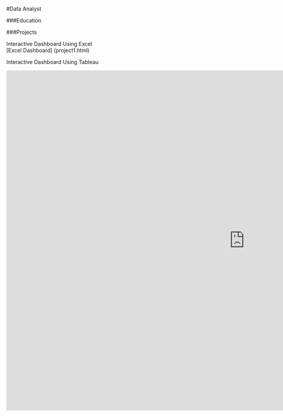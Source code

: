#Data Analyst

###Education

###Projects

Interactive Dashboard Using Excel <br>
[Excel Dashboard] (project1.html)


Interactive Dashboard Using Tableau
<iframe src="https://public.tableau.com/views/Practice2_17236779278010/Dashboard1?:showVizHome=no&:embed=true" width="250%" height="900" frameborder="0"></iframe>
